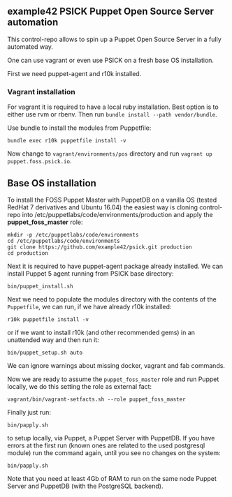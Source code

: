 ## example42 PSICK Puppet Open Source Server automation

This control-repo allows to spin up a Puppet Open Source Server in a fully automated way.

One can use vagrant or even use PSICK on a fresh base OS installation.

First we need puppet-agent and r10k installed.

### Vagrant installation

For vagrant it is required to have a local ruby installation. Best option is to either use rvm or rbenv. Then run ```bundle install --path vendor/bundle```.

Use bundle to install the modules from Puppetfile:

    bundle exec r10k puppetfile install -v

Now change to ```vagrant/environments/pos``` directory and run ```vagrant up puppet.foss.psick.io```.

## Base OS installation

To install the FOSS Puppet Master with PuppetDB on a vanilla OS (tested RedHat 7 derivatives and Ubuntu 16.04) the easiest way is cloning control-repo into /etc/puppetlabs/code/environments/production and apply the **puppet_foss_master** role:

    mkdir -p /etc/puppetlabs/code/environments
    cd /etc/puppetlabs/code/environments
    git clone https://github.com/example42/psick.git production
    cd production

Next it is required to have puppet-agent package already installed. We can install Puppet 5 agent running from PSICK base directory:

    bin/puppet_install.sh

Next we need to populate the modules directory with the contents of the ```Puppetfile```, we can run, if we have already r10k installed:

    r10k puppetfile install -v

or if we want to install r10k  (and other recommended gems) in an unattended way and then run it:

    bin/puppet_setup.sh auto

We can ignore warnings about missing docker, vagrant and fab commands.

Now we are ready to assume the ```puppet_foss_master``` role and run Puppet locally, we do this setting the role as external fact:

    vagrant/bin/vagrant-setfacts.sh --role puppet_foss_master

Finally just run:

    bin/papply.sh

to setup locally, via Puppet, a Puppet Server with PuppetDB. If you have errors at the first run (known ones are related to the used postgresql module) run the command again, until you see no changes on the system:

    bin/papply.sh

Note that you need at least 4Gb of RAM to run on the same node Puppet Server and PuppetDB (with the PostgreSQL backend).
